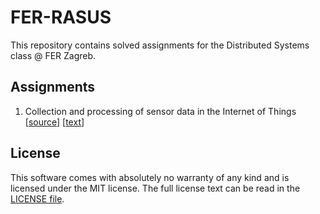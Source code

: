 # FER-RASUS

This repository contains solved assignments for the Distributed Systems class
@ FER Zagreb.

## Assignments

1. Collection and processing of sensor data in the Internet of Things
   [[source](./first_assignment)] [[text](./assignment_1.pdf)]

## License

This software comes with absolutely no warranty of any kind and is licensed
under the MIT license. The full license text can be read in the
[LICENSE file](./LICENSE).
